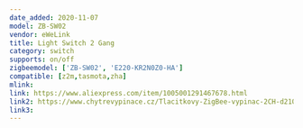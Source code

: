 ```yaml
---
date_added: 2020-11-07
model: ZB-SW02
vendor: eWeLink
title: Light Switch 2 Gang
category: switch
supports: on/off
zigbeemodel: ['ZB-SW02', 'E220-KR2N0Z0-HA']
compatible: [z2m,tasmota,zha]
mlink: 
link: https://www.aliexpress.com/item/1005001291467678.html
link2: https://www.chytrevypinace.cz/Tlacitkovy-ZigBee-vypinac-2CH-d210.htm
link3: 
---
```


